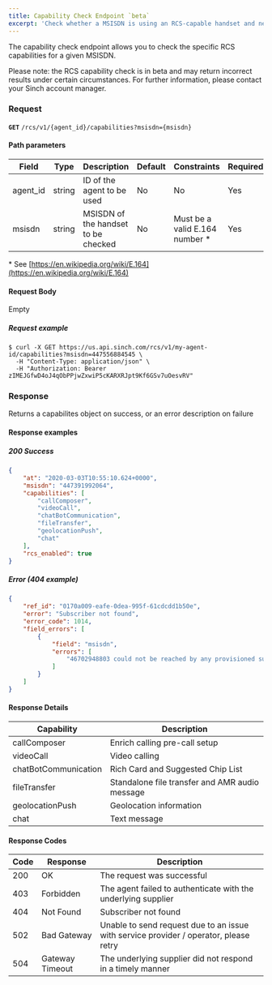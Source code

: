 ```yaml
---
title: Capability Check Endpoint `beta`
excerpt: 'Check whether a MSISDN is using an RCS-capable handset and network'
---
```

The capability check endpoint allows you to check the specific RCS capabilities for a given MSISDN.

Please note: the RCS capability check is in beta and may return incorrect results under certain circumstances. For further information, please contact your Sinch account manager.

### Request

**`GET`** `/rcs/v1/{agent_id}/capabilities?msisdn={msisdn}`

#### Path parameters

| Field     | Type   | Description                          | Default | Constraints                   | Required |
| --------- | ------ | -------------------------------------| ------- | ----------------------------- | -------- |
| agent\_id | string | ID of the agent to be used           | No      | No                            | Yes      |
| msisdn    | string | MSISDN of the handset to be checked  | No      | Must be a valid E.164 number * | Yes      |

\* See [https://en.wikipedia.org/wiki/E.164](https://en.wikipedia.org/wiki/E.164)

#### Request Body

Empty

##### Request example

```curl
$ curl -X GET https://us.api.sinch.com/rcs/v1/my-agent-id/capabilities?msisdn=447556884545 \
  -H "Content-Type: application/json" \
  -H "Authorization: Bearer zIMEJGfwD4oJ4qObPPjwZxwiP5cKARXRJpt9Kf6GSv7uOesvRV"
```

### Response
Returns a capabilites object on success, or an error description on failure

#### Response examples

##### 200 Success

```json
{
    "at": "2020-03-03T10:55:10.624+0000",
    "msisdn": "447391992064",
    "capabilities": [
        "callComposer",
        "videoCall",
        "chatBotCommunication",
        "fileTransfer",
        "geolocationPush",
        "chat"
    ],
    "rcs_enabled": true
}
```

##### Error (404 example)

```json
{
    "ref_id": "0170a009-eafe-0dea-995f-61cdcdd1b50e",
    "error": "Subscriber not found",
    "error_code": 1014,
    "field_errors": [
        {
            "field": "msisdn",
            "errors": [
                "46702948803 could not be reached by any provisioned supplier"
            ]
        }
    ]
}
```
#### Response Details

| Capability            | Description                                       |
| --------------------- | ------------------------------------------------- |
| callComposer          | Enrich calling pre-call setup                     |
| videoCall             | Video calling                                     |
| chatBotCommunication  | Rich Card and Suggested Chip List                 |
| fileTransfer          | Standalone file transfer and AMR audio message    |
| geolocationPush       | Geolocation information                           |
| chat                  | Text message                                      |

#### Response Codes

| Code      | Response          | Description                                                                           |
| --------- | ----------------- | ------------------------------------------------------------------------------------- |
| 200       | OK                | The request was successful                                                            |
| 403       | Forbidden         | The agent failed to authenticate with the underlying supplier                         |
| 404       | Not Found         | Subscriber not found                                                                  |
| 502       | Bad Gateway       | Unable to send request due to an issue with service provider / operator, please retry |
| 504       | Gateway Timeout   | The underlying supplier did not respond in a timely manner                            |